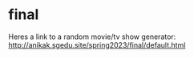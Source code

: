 # final
Heres a link to a random movie/tv show generator: http://anikak.sgedu.site/spring2023/final/default.html
